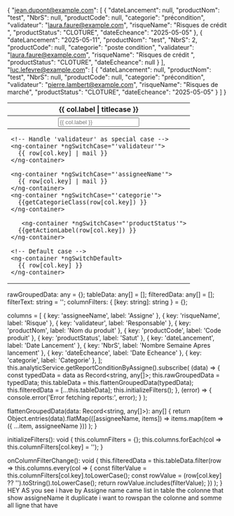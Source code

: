 {
    "jean.dupont@example.com": [
        {
            "dateLancement": null,
            "productNom": "test",
            "NbrS": null,
            "productCode": null,
            "categorie": "précondition",
            "validateur": "laura.faure@example.com",
            "risqueName": "Risques de crédit ",
            "productStatus": "CLOTURE",
            "dateEcheance": "2025-05-05"
        },
        {
            "dateLancement": "2025-05-11",
            "productNom": "test",
            "NbrS": 2,
            "productCode": null,
            "categorie": "poste condition",
            "validateur": "laura.faure@example.com",
            "risqueName": "Risques de crédit ",
            "productStatus": "CLOTURE",
            "dateEcheance": null
        }
    ],
    "luc.lefevre@example.com": [
        {
            "dateLancement": null,
            "productNom": "test",
            "NbrS": null,
            "productCode": null,
            "categorie": "précondition",
            "validateur": "pierre.lambert@example.com",
            "risqueName": "Risques de marché",
            "productStatus": "CLOTURE",
            "dateEcheance": "2025-05-05"
        }
    ]
}
<table class="table w-100">
  <thead class="bg-header fw-bold">
    <tr>
      <th *ngFor="let col of columns">{{ col.label | titlecase }}</th>
    </tr>
    <tr>
      <th *ngFor="let col of columns">
        <input
          nbInput
          fullWidth
          class="form-control"
          [(ngModel)]="columnFilters[col.key]"
          (ngModelChange)="onColumnFilterChange()"
          placeholder="{{ col.label }}"
        />
      </th>
    </tr>
  </thead>
  <tbody>
    <tr *ngFor="let row of filteredData">
      <td *ngFor="let col of columns">
         <ng-container [ngSwitch]="col.key">

    <!-- Handle 'validateur' as special case -->
    <ng-container *ngSwitchCase="'validateur'">
      {{ row[col.key] | mail }} 
    </ng-container>

    <ng-container *ngSwitchCase="'assigneeName'">
      {{ row[col.key] | mail }} 
    </ng-container>
    <ng-container *ngSwitchCase="'categorie'">
      {{getCategorieClass(row[col.key]) }} 
    </ng-container>

       <ng-container *ngSwitchCase="'productStatus'">
      {{getActionLabel(row[col.key]) }} 
    </ng-container>

    <!-- Default case -->
    <ng-container *ngSwitchDefault>
      {{ row[col.key] }}
    </ng-container>

  </ng-container>
      </td>
    </tr>
  </tbody>
</table>
  rawGroupedData: any = {};
  tableData: any[] = [];
  filteredData: any[] = [];
  filterText: string = '';
  columnFilters: { [key: string]: string } = {};
  
 columns = [
    { key: 'assigneeName', label: 'Assigne' },
    { key: 'risqueName', label: 'Risque' },
    { key: 'validateur', label: 'Responsable' },
    { key: 'productNom', label: 'Nom du produit' },
    { key: 'productCode', label: 'Code produit' },
    { key: 'productStatus', label: 'Satut' },
    { key: 'dateLancement', label: 'Date Lancement' },
    { key: 'NbrS', label: 'Nombre Semaine Apres lancement' },
    { key: 'dateEcheance', label: 'Date Echeance' },
    { key: 'categorie', label: 'Categorie' },
  ];
   this.analyticService.getReportConditionByAssigne().subscribe(
      (data) => {
        const typedData = data as Record<string, any[]>;
        this.rawGroupedData = typedData;
        this.tableData = this.flattenGroupedData(typedData);
        this.filteredData = [...this.tableData];
        this.initializeFilters();
      },
      (error) => {
        console.error('Error fetching reports:', error);
      }
    );



  flattenGroupedData(data: Record<string, any[]>): any[] {
    return Object.entries(data).flatMap(([assigneeName, items]) =>
      items.map(item => ({ ...item, assigneeName }))
    );
  }

  initializeFilters(): void {
    this.columnFilters = {};
    this.columns.forEach(col => this.columnFilters[col.key] = '');
  }

  onColumnFilterChange(): void {
    this.filteredData = this.tableData.filter(row =>
      this.columns.every(col => {
        const filterValue = this.columnFilters[col.key].toLowerCase();
        const rowValue = (row[col.key] ?? '').toString().toLowerCase();
        return rowValue.includes(filterValue);
      })
    );
  }
  HEY AS you see i have by Assigne name came list in table the colonne that show assigneName it duplicate i want to rowspan the colonne and somme all ligne that have 

